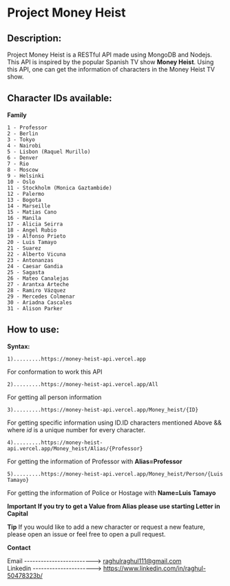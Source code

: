 # Project Money Heist

## Description:
Project Money Heist is a RESTful API made using MongoDB and Nodejs. This API is inspired by the popular Spanish TV show **Money Heist**. Using this API, one can get the information of characters in the Money Heist TV show.

## Character IDs available:
**Family** 

    1 - Professor
    2 - Berlin
    3 - Tokyo
    4 - Nairobi
    5 - Lisbon (Raquel Murillo)
    6 - Denver
    7 - Rio
    8 - Moscow
    9 - Helsinki
    10 - Oslo
    11 - Stockholm (Monica Gaztambide)
    12 - Palermo
    13 - Bogota
    14 - Marseille
    15 - Matias Cano
    16 - Manila
    17 - Alicia Seirra 
    18 - Angel Rubio
    19 - Alfonso Prieto
    20 - Luis Tamayo
    21 - Suarez
    22 - Alberto Vicuna
    23 - Antonanzas
    24 - Caesar Gandia
    25 - Sagasta
    26 - Mateo Canalejas
    27 - Arantxa Arteche
    28 - Ramiro Vázquez
    29 - Mercedes Colmenar
    30 - Ariadna Cascales
    31 - Alison Parker


## How to use:
**Syntax:** 

    1).........https://money-heist-api.vercel.app

For conformation to work this API

    2).........https://money-heist-api.vercel.app/All

For getting all person information 

    3).........https://money-heist-api.vercel.app/Money_heist/{ID}

For getting specific information using ID.ID characters mentioned Above && where _id_ is a unique number for every character.

    4).........https://money-heist-api.vercel.app/Money_heist/Alias/{Professor}

For getting the information of Professor with **Alias=Professor** 

    5).........https://money-heist-api.vercel.app/Money_heist/Person/{Luis Tamayo}

For getting the information of Police or Hostage with **Name=Luis Tamayo** 

**Important**
**If you try to get a Value from Alias please use starting Letter in Capital**


**Tip**
If you would like to add a new character or request a new feature, please open an issue or feel free to open a pull request.



**Contact**

Email -------------------------> raghulraghul111@gmail.com
<br/>
Linkedin ----------------------> https://www.linkedin.com/in/raghul-50478323b/
